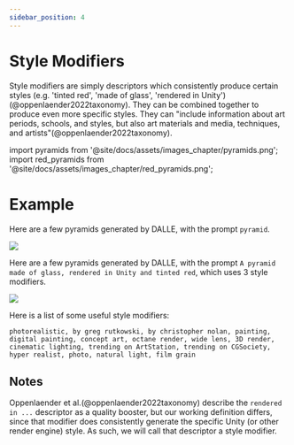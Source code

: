 ```yaml
---
sidebar_position: 4
---
```

#   Style Modifiers

Style modifiers are simply descriptors which consistently
produce certain styles (e.g. 'tinted red', 'made of glass', 'rendered in Unity')(@oppenlaender2022taxonomy). They can be combined together to
produce even more specific styles. They can "include information about art periods, schools, and styles, but also art materials and media, techniques, and artists"(@oppenlaender2022taxonomy).

import pyramids from '@site/docs/assets/images_chapter/pyramids.png';
import red_pyramids from '@site/docs/assets/images_chapter/red_pyramids.png';

# Example

Here are a few pyramids generated by DALLE, with the prompt `pyramid`.

<div style={{textAlign: 'center'}}>
  <img src={pyramids} style={{width: "750px"}} />
</div>

Here are a few pyramids generated by DALLE, with the prompt `A pyramid made of glass, rendered in Unity and tinted red`, which uses 3 style modifiers.

<div style={{textAlign: 'center'}}>
  <img src={red_pyramids} style={{width: "750px"}} />
</div>

Here is a list of some useful style modifiers:

```text
photorealistic, by greg rutkowski, by christopher nolan, painting, digital painting, concept art, octane render, wide lens, 3D render, cinematic lighting, trending on ArtStation, trending on CGSociety, hyper realist, photo, natural light, film grain
```

## Notes

Oppenlaender et al.(@oppenlaender2022taxonomy) describe the `rendered in ...` descriptor 
as a quality booster, but our working definition differs, since that modifier does consistently generate the specific Unity (or other render engine) style. As such, we will call that descriptor a style modifier.